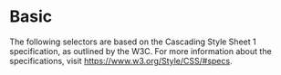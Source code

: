 # Basic
The following selectors are based on the Cascading Style Sheet 1 specification, as outlined by the W3C. For more information about the specifications, visit <a href="https://www.w3.org/Style/CSS/#specs">https://www.w3.org/Style/CSS/#specs</a>. 